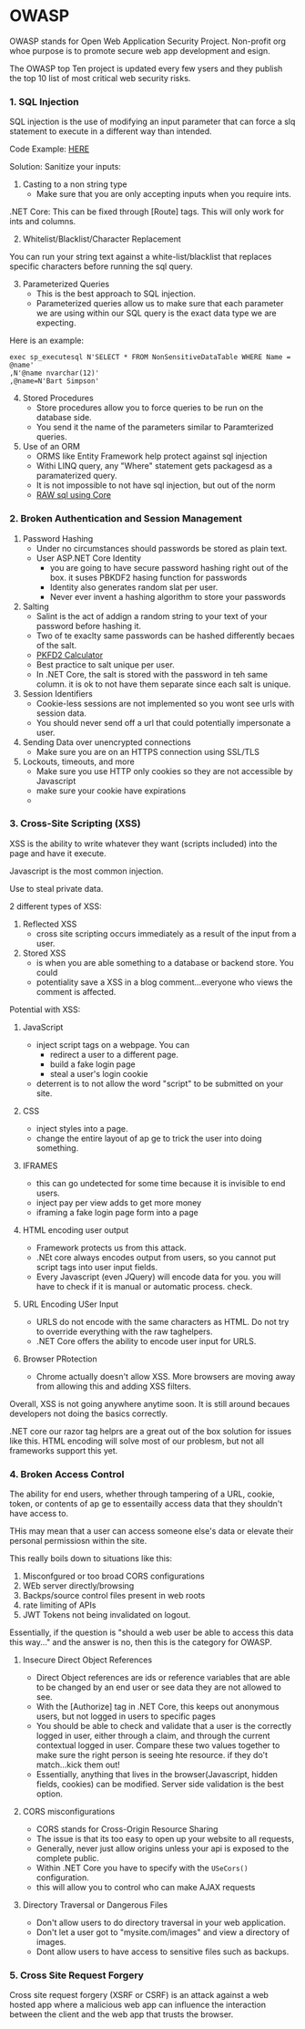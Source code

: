 # OWASP

OWASP stands for Open Web Application Security Project. 
Non-profit org whoe purpose is to promote secure web app development and esign. 

The OWASP top Ten project is updated every few ysers and 
they publish the top 10 list of most critical web security risks. 


### 1. SQL Injection
SQL injection is the use of 
modifying an input parameter that can force a slq statement
to execute in a different way than intended. 

Code Example: [HERE](https://dotnetcoretutorials.com/2017/10/11/owasp-top-10-asp-net-core-sql-injection/)

Solution: Sanitize your inputs:

1. Casting to a non string type
   - Make sure that you are only accepting inputs when you require ints. 

.NET Core:
This can be fixed through [Route] tags. 
This will only work for ints and columns. 

2. Whitelist/Blacklist/Character Replacement

You can run your string text against a white-list/blacklist that replaces
specific characters before running the sql query.

3. Parameterized Queries
   - This is the best approach to SQL injection. 
   - Parameterized queries allow us to make sure that each parameter we are using within our
  SQL query is the exact data type we are expecting. 

Here is an example:

```
exec sp_executesql N'SELECT * FROM NonSensitiveDataTable WHERE Name = @name'
,N'@name nvarchar(12)'
,@name=N'Bart Simpson'
```

4. Stored Procedures
    - Store procedures allow you to force queries to be run on the database side. 
    - You send it the name of the parameters similar to Paramterized queries.
5. Use of an ORM
   - ORMS like Entity Framework help protect against sql injection
   - Withi LINQ query, any "Where" statement gets packagesd as a paramaterized query. 
   - It is not impossible to not have sql injection, but out of the norm
   - [RAW sql using Core](https://docs.microsoft.com/en-us/ef/core/querying/raw-sql) 




### 2. Broken Authentication and Session Management

1. Password Hashing
   - Under no circumstances should passwords be stored as plain text. 
   - User ASP.NET Core Identity
     - you are going to have secure password hashing right out of the box. it suses PBKDF2 hasing function for passwords
     - Identity also generates random slat per user. 
     - Never ever invent a hashing algorithm to store your passwords
2. Salting
    - Salint is the act of addign a random string to your text of your password before hashing it.
    - Two of te exaclty same passwords can be hashed differently becaes of the salt.
    - [PKFD2 Calculator](https://asecuritysite.com/encryption/PBKDF2z)
    - Best practice to salt unique per user. 
    - In .NET Core, the salt is stored with the password in teh same column. it is 
    ok to not have them separate since each salt is unique. 
3. Session Identifiers
   - Cookie-less sessions are not implemented so you wont see urls with session data.
   - You should never send off a url that could potentially impersonate a user.  
4. Sending Data over unencrypted connections
   - Make sure you are on an HTTPS connection using SSL/TLS
5. Lockouts, timeouts, and more
   - Make sure you use HTTP only cookies so they are not accessible by Javascript
   - make sure your cookie have expirations
   - 
### 3. Cross-Site Scripting (XSS)
XSS is the ability to write whatever they want (scripts included) into the page and have it execute. 

Javascript is the most common injection. 

Use to steal private data. 

2 different types of XSS:
1. Reflected XSS
   - cross site scripting occurs immediately as a result of the input from a user.
2. Stored XSS
    - is when you are able   something to a database or backend store. You could
    - potentiality save a XSS in a blog comment...everyone who views the comment is affected. 

Potential with XSS:
1. JavaScript
   - inject script tags on a webpage. You can
     - redirect a user to a different page. 
     - build a fake login page
     - steal a user's login cookie
   - deterrent is to not allow the word "script" to be submitted on your site. 
2. CSS
   - inject styles into a page. 
   - change the entire layout of ap ge to trick the user into doing something. 
3. IFRAMES
   - this can go undetected for some time because it is invisible to end users. 
   - inject pay per view adds to get more money
   - iframing a fake login page form into a page
4. HTML encoding user output
   - Framework protects us from this attack. 
   - .NEt core always encodes output from users, so you cannot put script tags into user input fields. 
   - Every Javascript (even JQuery) will encode data for you. you will have to check if it is manual or automatic process. check.
   
5. URL Encoding USer Input
   - URLS do not encode with the same characters as HTML. Do not try to override everything with 
   the raw taghelpers. 
   - .NET Core offers the ability to encode user input for URLS. 
6. Browser PRotection
   - Chrome actually doesn't allow XSS. More browsers are moving away from allowing this and adding XSS filters. 
 
Overall, XSS is not going anywhere anytime soon. 
It is still around becaues developers not doing the basics correctly. 

.NET core our razor tag helprs are a great out of the box solution for issues like this. 
HTML encoding will solve most of our problesm, but not all frameworks support this yet. 

### 4. Broken Access Control
The ability for end users, whether through tampering of a URL, cookie, token, or contents of ap ge
to essentailly access data that they shouldn't have access to. 

THis may mean that a user can access someone else's data or 
elevate their personal permissiosn within the site. 

This really boils down to situations like this:
1. Misconfgured or too broad CORS configurations
2. WEb server directly/browsing
3. Backps/source control files present in web roots
4. rate limiting of APIs
5. JWT Tokens not being invalidated on logout. 

Essentially, if the question is "should a web user be able to access this data this way..." and the 
answer is no, then this is the category for OWASP.

1. Insecure Direct Object References
   - Direct Object references are ids or reference variables that are able to be changed by an end user or see data
   they are not allowed to see.
   - With the [Authorize] tag in .NET Core, this keeps out anonymous users, but not logged in users to specific pages
   - You should be able to check and validate that a user is the correctly logged in user, either through a claim, and through the 
   current contextual logged in user. Compare these two values together to make sure the right person is seeing hte resource. if they do't match...kick them out!
   - Essentially, anything that lives in the browser(Javascript, hidden fields, cookies) can be modified. Server side validation is the best option. 

2. CORS misconfigurations
   - CORS stands for Cross-Origin Resource Sharing
   - The issue is that its too easy to open up your website to all requests, 
   - Generally, never just allow origins unless your api is exposed to the complete public.
   - Within .NET Core you have to specify with the `USeCors()` configuration. 
   - this will allow you to control who can make AJAX requests
3. Directory Traversal or Dangerous Files
   - Don't allow users to do directory traversal in your web application. 
   - Don't let a user got to "mysite.com/images" and view a directory of images. 
   - Dont allow users to have access to sensitive files such as backups. 
  
### 5. Cross Site Request Forgery
Cross site request forgery (XSRF or CSRF) is an attack against a web hosted app where
a malicious web app can influence the interaction between the client and the web app that trusts the browser. 



